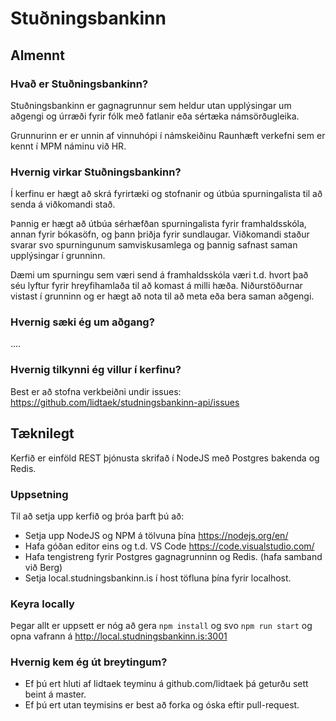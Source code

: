 # Stuðningsbankinn

## Almennt

### Hvað er Stuðningsbankinn?
Stuðningsbankinn er gagnagrunnur sem heldur utan upplýsingar um aðgengi og úrræði fyrir fólk með fatlanir eða sértæka námsörðugleika.

Grunnurinn er er unnin af vinnuhópi í námskeiðinu Raunhæft verkefni sem er kennt í MPM náminu við HR.


### Hvernig virkar Stuðningsbankinn?
Í kerfinu er hægt að skrá fyrirtæki og stofnanir og útbúa spurningalista til að senda á viðkomandi stað.

Þannig er hægt að útbúa sérhæfðan spurningalista fyrir framhaldsskóla, annan fyrir bókasöfn, og þann þriðja fyrir sundlaugar. Viðkomandi staður svarar svo spurningunum samviskusamlega og þannig safnast saman upplýsingar í grunninn.

Dæmi um spurningu sem væri send á framhaldsskóla væri t.d. hvort það séu lyftur fyrir hreyfihamlaða til að komast á milli hæða. Niðurstöðurnar vistast í grunninn og er hægt að nota til að meta eða bera saman aðgengi.

### Hvernig sæki ég um aðgang?
 ....

### Hvernig tilkynni ég villur í kerfinu?
Best er að stofna verkbeiðni undir issues: https://github.com/lidtaek/studningsbankinn-api/issues

## Tæknilegt
Kerfið er einföld REST þjónusta skrifað í NodeJS með Postgres bakenda og Redis.

### Uppsetning
Til að setja upp kerfið og þróa þarft þú að:
- Setja upp NodeJS og NPM á tölvuna þína https://nodejs.org/en/
- Hafa góðan editor eins og t.d. VS Code https://code.visualstudio.com/
- Hafa tengistreng fyrir Postgres gagnagrunninn og Redis. (hafa samband við Berg)
- Setja local.studningsbankinn.is í host töfluna þína fyrir localhost.

### Keyra locally
Þegar allt er uppsett er nóg að gera `npm install` og svo `npm run start` og opna vafrann á http://local.studningsbankinn.is:3001

### Hvernig kem ég út breytingum?
 - Ef þú ert hluti af lidtaek teyminu á github.com/lidtaek þá geturðu sett beint á master.
 - Ef þú ert utan teymisins er best að forka og óska eftir pull-request.
